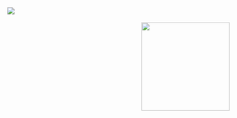 <!-- # 📊 GitHub Stats: -->
![](https://github-readme-stats.vercel.app/api/top-langs/?username=kinko6&theme=dark&hide_border=false&include_all_commits=false&count_private=true&layout=compact)
---

<img align="right" height="200" src="https://media.discordapp.net/attachments/1146553852737368167/1291531232055791727/5.jpeg?ex=67006fb1&is=66ff1e31&hm=6063cdd164ed203723309921754642b41d2615757d87d983b2965806817aab52&=&format=webp"  />
